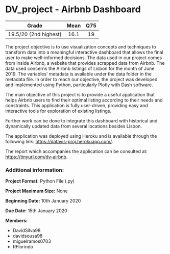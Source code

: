 # DV_project - Airbnb Dashboard

| Grade                | Mean                  | Q75                |
|:--------------------:|:---------------------:|:------------------:|
| 19.5/20 (2nd highest)| 16.1                  | 19                 |

The project objective is to use visualization concepts and techniques to transform data into a meaningful interactive dashboard that allows the final user to make well-informed decisions. The data used in our project comes from Inside Airbnb, a website that provides scrapped data from Airbnb. The data used concerns the Airbnb listings of Lisbon for the month of June 2019. The variables’ metadata is available under the data folder in the metadata file. In order to reach our objective, the project was developed and implemented using Python, particularly Plotly with Dash software.

The main objective of this project is to provide a useful application that helps Airbnb users to find their optimal listing according to their needs and constraints. This application is fully user-driven, providing easy and interactive tools for exploration of existing listings. 

Further work can be done to integrate this dashboard with historical and dynamically updated data from several locations besides Lisbon.

The application was deployed using Heroku and is available through the following link: https://datavis-proj.herokuapp.com/.

The report which accompanies the application can be consulted at: https://tinyurl.com/dv-airbnb.

### Additional information:

**Project Format:** Python File (.py)

**Project Maximum Size:** None

**Beginning Date:** 10th January 2020

**Due Date:** 15th January 2020

**Members:**
- DavidSilva98
- davidsousa98
-	miguelramos0703
- RFlorindo


